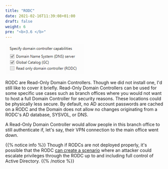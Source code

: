 ```yaml
---
title: "RODC"
date: 2021-02-16T11:39:08+01:00
draft: false
weight: 6
pre: "<b>3.6 </b>"
---
```


![](gc.png)

RODC are Read-Only Domain Controllers. Though we did not install one, I'd still like to cover it briefly.
Read-Only Domain Controllers can be used for some specific use cases such as branch offices where you would not want to host a full Domain Controller for security reasons. These locations could be physically less secure. By default, no AD account passwords are cached on a RODC and the Domain does not allow no changes originating from a RODC's AD database, SYSVOL, or DNS.

A Read-Only Domain Controller would allow people in this branch office to still authenticate if, let's say, their VPN connection to the main office went down.

{{% notice info %}}
Though if RODCs are not deployed properly, it's possible that the RODC [can create a scenario](https://adsecurity.org/?p=3592) where an attacker could escalate privileges through the RODC up to and including full control of Active Directory.
{{% /notice %}}
